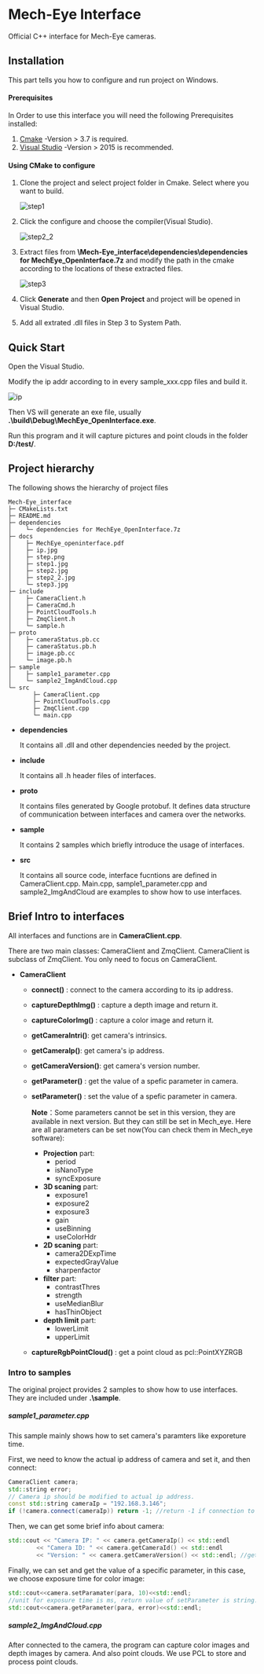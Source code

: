 # Mech-Eye Interface
Official C++ interface for Mech-Eye cameras.

## Installation

This part tells you how to configure and run project on Windows.

#### Prerequisites

In Order to use this interface you will need the following Prerequisites installed:
1. [Cmake](https://cmake.org/) -Version > 3.7 is required.
2. [Visual Studio](https://visualstudio.microsoft.com/) -Version > 2015 is recommended.
#### Using CMake to configure 



1. Clone the project and select project folder in Cmake. Select where you want to build.

   ![step1](./docs/step1.jpg)

2. Click the configure and choose the compiler(Visual Studio).

   ![step2_2](./docs/step2_2.jpg)

3. Extract files from **\Mech-Eye_interface\dependencies\dependencies for MechEye_OpenInterface.7z** and modify the path in the cmake according to the locations of these extracted files.

   ![step3](./docs/step3.jpg)

4. Click **Generate** and then **Open Project** and project will be opened in Visual Studio.

5. Add all extrated .dll files in Step 3 to System Path.

## Quick Start

Open the Visual Studio.

Modify the ip addr according to in every sample_xxx.cpp files and build it.

![ip](./docs/ip.jpg)

Then VS will generate an exe file, usually **.\build\Debug\MechEye_OpenInterface.exe**.

Run this program and it will capture pictures and point clouds in the folder **D:/test/**.

## Project hierarchy

The following shows the hierarchy of project files

```
Mech-Eye_interface
├─ CMakeLists.txt
├─ README.md
├─ dependencies
│    └─ dependencies for MechEye_OpenInterface.7z
├─ docs
│    ├─ MechEye_openinterface.pdf
│    ├─ ip.jpg
│    ├─ step.png
│    ├─ step1.jpg
│    ├─ step2.jpg
│    ├─ step2_2.jpg
│    └─ step3.jpg
├─ include
│    ├─ CameraClient.h
│    ├─ CameraCmd.h
│    ├─ PointCloudTools.h
│    ├─ ZmqClient.h
│    └─ sample.h
├─ proto
│    ├─ cameraStatus.pb.cc
│    ├─ cameraStatus.pb.h
│    ├─ image.pb.cc
│    └─ image.pb.h
├─ sample
│    ├─ sample1_parameter.cpp
│    └─ sample2_ImgAndCloud.cpp
└─ src
       ├─ CameraClient.cpp
       ├─ PointCloudTools.cpp
       ├─ ZmqClient.cpp
       └─ main.cpp
```

* **dependencies**

  It contains all .dll and other dependencies needed by the project.

* **include**

  It contains all .h header files of interfaces.

* **proto**

  It contains files generated by Google protobuf. It defines data structure of communication between interfaces and camera over the networks.

* **sample**

  It contains 2 samples which briefly introduce the usage of interfaces.

* **src**

  It contains all source code, interface fucntions are defined in CameraClient.cpp. Main.cpp, sample1_parameter.cpp and sample2_ImgAndCloud are examples to show how to use interfaces.

## Brief Intro to interfaces

All interfaces and functions are in  **CameraClient.cpp**.

There are two main classes: CameraClient and ZmqClient. CameraClient is subclass of ZmqClient. You only need to focus on CameraClient.

* **CameraClient**

  * **connect()** : connect to the camera according to its ip address.

  * **captureDepthImg()** : capture a depth image and return it.

  * **captureColorImg()** : capture a color image and return it.

  * **getCameraIntri()**: get camera's intrinsics.

  * **getCameraIp()**: get camera's ip address.

  * **getCameraVersion()**: get camera's version number.

  * **getParameter()** : get the value of a spefic parameter in camera.

  * **setParameter()** : set the value of a spefic parameter in camera.

    **Note**：Some parameters cannot be set in this version, they are available in next version. But they can still be set in Mech_eye. Here are all parameters can be set now(You can check them in Mech_eye software):

    * **Projection** part:
      * period
      * isNanoType
      * syncExposure
    * **3D scaning** part:
      * exposure1
      * exposure2
      * exposure3
      * gain
      * useBinning
      * useColorHdr
    * **2D scaning** part:
      * camera2DExpTime
      * expectedGrayValue
      * sharpenfactor
    * **filter** part:
      * contrastThres
      * strength
      * useMedianBlur
      * hasThinObject
    * **depth limit** part:
      * lowerLimit
      * upperLimit

  * **captureRgbPointCloud()** : get a point cloud as pcl::PointXYZRGB


### Intro to samples

The original project provides 2 samples to show how to use interfaces. They are included under **.\sample**.

##### sample1_parameter.cpp

This sample mainly shows how to set camera's paramters like exporeture time.

First, we need to know the actual ip address of camera and set it, and then connect:

```c++
CameraClient camera;
std::string error;
// Camera ip should be modified to actual ip address.
const std::string cameraIp = "192.168.3.146";
if (!camera.connect(cameraIp)) return -1; //return -1 if connection to camera fails

```

Then, we can get some brief info about camera:

```c++
std::cout << "Camera IP: " << camera.getCameraIp() << std::endl
		<< "Camera ID: " << camera.getCameraId() << std::endl
		<< "Version: " << camera.getCameraVersion() << std::endl; //get and print some information about camera device
```

Finally, we can set and get the value of a specific parameter, in this case, we choose exposure time for color image:

```c++
std::cout<<camera.setParamater(para, 10)<<std::endl;
//unit for exposure time is ms, return value of setParameter is string.If successful, the return string will be empty, otherwise it prints error message.
std::cout<<camera.getParameter(para, error)<<std::endl;

```

##### sample2_ImgAndCloud.cpp

After connected to the camera, the program can capture color images and depth images by camera. And also point clouds. We use PCL to store and process point clouds.